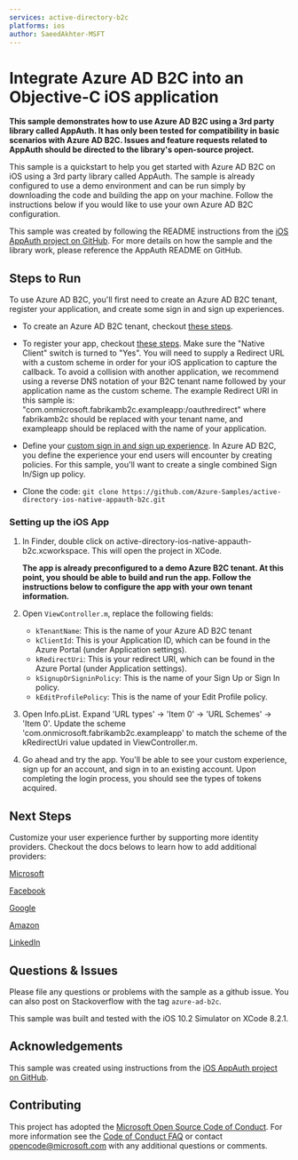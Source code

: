 ```yaml
---
services: active-directory-b2c
platforms: ios
author: SaeedAkhter-MSFT
---
```


# Integrate Azure AD B2C into an Objective-C iOS application

**This sample demonstrates how to use Azure AD B2C using a 3rd party library called AppAuth. It has only been tested for compatibility in basic scenarios with Azure AD B2C. Issues and feature requests related to AppAuth should be directed to the library's open-source project.**

This sample is a quickstart to help you get started with Azure AD B2C on iOS using a 3rd party library called AppAuth. The sample is already configured to use a demo environment and can be run simply by downloading the code and building the app on your machine. Follow the instructions below if you would like to use your own Azure AD B2C configuration.

This sample was created by following the README instructions from the [iOS AppAuth project on GitHub](https://github.com/openid/AppAuth-iOS). For more details on how the sample and the library work, please reference the AppAuth README on GitHub.

## Steps to Run

To use Azure AD B2C, you'll first need to create an Azure AD B2C tenant, register your application, and create some sign in and sign up experiences.

* To create an Azure AD B2C tenant, checkout [these steps](https://docs.microsoft.com/en-us/azure/active-directory-b2c/active-directory-b2c-get-started).

* To register your app, checkout [these steps](https://docs.microsoft.com/en-us/azure/active-directory-b2c/active-directory-b2c-app-registration).  Make sure the "Native Client" switch is turned to "Yes".  You will need to supply a Redirect URL with a custom scheme in order for your iOS application to capture the callback.  To avoid a collision with another application, we recommend using a reverse DNS notation of your B2C tenant name followed by your application name as the custom scheme.  The example Redirect URI in this sample is: "com.onmicrosoft.fabrikamb2c.exampleapp:/oauthredirect" where fabrikamb2c should be replaced with your tenant name, and exampleapp should be replaced with the name of your application.

* Define your [custom sign in and sign up experience](https://docs.microsoft.com/en-us/azure/active-directory-b2c/active-directory-b2c-reference-policies).  In Azure AD B2C, you define the experience your end users will encounter by creating policies.  For this sample, you'll want to create a single combined Sign In/Sign up policy.

* Clone the code: ```git clone https://github.com/Azure-Samples/active-directory-ios-native-appauth-b2c.git```

### Setting up the iOS App

1. In Finder, double click on active-directory-ios-native-appauth-b2c.xcworkspace.  This will open the project in XCode.

    **The app is already preconfigured to a demo Azure B2C tenant. At this point, you should be able to build and run the app. Follow the instructions below to configure the app with your own tenant information.**

2. Open `ViewController.m`, replace the following fields:

    * `kTenantName`: This is the name of your Azure AD B2C tenant
    * `kClientId`: This is your Application ID, which can be found in the Azure Portal (under Application settings).
    * `kRedirectUri`: This is your redirect URI, which can be found in the Azure Portal (under Application settings).
    * `kSignupOrSigninPolicy`: This is the name of your Sign Up or Sign In policy.
    * `kEditProfilePolicy`: This is the name of your Edit Profile policy.

3. Open Info.pList.  Expand 'URL types' -> 'Item 0' -> 'URL Schemes' -> 'Item 0'.  Update the scheme 'com.onmicrosoft.fabrikamb2c.exampleapp' to match the scheme of the kRedirectUri value updated in ViewController.m.

4. Go ahead and try the app.  You'll be able to see your custom experience, sign up for an account, and sign in to an existing account. Upon completing the login process, you should see the types of tokens acquired.


## Next Steps

Customize your user experience further by supporting more identity providers.  Checkout the docs belows to learn how to add additional providers:

[Microsoft](https://docs.microsoft.com/en-us/azure/active-directory-b2c/active-directory-b2c-setup-msa-app)

[Facebook](https://docs.microsoft.com/en-us/azure/active-directory-b2c/active-directory-b2c-setup-fb-app)

[Google](https://docs.microsoft.com/en-us/azure/active-directory-b2c/active-directory-b2c-setup-goog-app)

[Amazon](https://docs.microsoft.com/en-us/azure/active-directory-b2c/active-directory-b2c-setup-amzn-app)

[LinkedIn](https://docs.microsoft.com/en-us/azure/active-directory-b2c/active-directory-b2c-setup-li-app)


## Questions & Issues

Please file any questions or problems with the sample as a github issue.  You can also post on Stackoverflow with the tag `azure-ad-b2c`.

This sample was built and tested with the iOS 10.2 Simulator on XCode 8.2.1.  

## Acknowledgements

This sample was created using instructions from the [iOS AppAuth project on GitHub](https://github.com/openid/AppAuth-iOS).

## Contributing

This project has adopted the [Microsoft Open Source Code of Conduct](https://opensource.microsoft.com/codeofconduct/). For more information see the [Code of Conduct FAQ](https://opensource.microsoft.com/codeofconduct/faq/) or contact [opencode@microsoft.com](mailto:opencode@microsoft.com) with any additional questions or comments.
